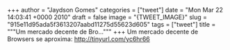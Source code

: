 
+++
author = "Jaydson Gomes"
categories = ["tweet"]
date = "Mon Mar 22 14:03:41 +0000 2010"
draft = false
image = "{TWEET_IMAGE}"
slug = "915e11d95ada5f3613207aabd11275d55623d605"
tags = ["tweet"]
title = """Um mercado decente de Bro..."""
+++
Um mercado decente de Browsers se aproxima: http://tinyurl.com/yc6hr66
